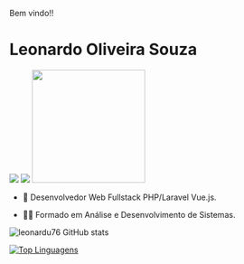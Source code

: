 Bem vindo!!

# Leonardo Oliveira Souza


[<img src="https://img.shields.io/badge/linkedin-%230077B5.svg?&style=for-the-badge&logo=linkedin&logoColor=white" />](https://www.linkedin.com/in/leonardo-oliveira-3b0446176/)
[<img src="https://img.shields.io/badge/Blog-blue.svg?style=for-the-badge&logo=wordpress" />](https://leonardoliveiras.com.br/)
<img style="margin: 0 auto" src="https://media.tenor.com/Mtt_u2FtYBkAAAAC/coffee-code.gif" height="200">


- 👷 Desenvolvedor Web Fullstack PHP/Laravel Vue.js.

- 👨‍🏫 Formado em Análise e Desenvolvimento de Sistemas.




![leonardu76 GitHub stats](https://github-readme-stats.vercel.app/api?username=leonardu76&show_icons=true&theme=dracula)



[![Top Linguagens](https://github-readme-stats.vercel.app/api/top-langs/?username=leonardu76&layout=compact)](https://github.com/leonardu76/github-readme-stats)








